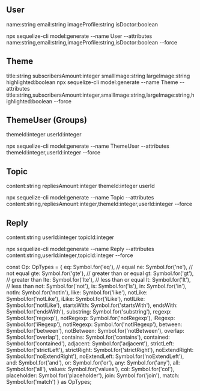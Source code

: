 ## User
name:string
email:string
imageProfile:string
isDoctor:boolean

npx sequelize-cli model:generate --name User --attributes name:string,email:string,imageProfile:string,isDoctor:boolean --force


## Theme
title:string
subscribersAmount:integer
smallImage:string
largeImage:string
highlighted:boolean
npx sequelize-cli model:generate --name Theme --attributes title:string,subscribersAmount:integer,smallImage:string,largeImage:string,highlighted:boolean --force

## ThemeUser (Groups)
themeId:integer
userId:integer

npx sequelize-cli model:generate --name ThemeUser --attributes themeId:integer,userId:integer --force

## Topic
content:string
repliesAmount:integer
themeId:integer
userId

npx sequelize-cli model:generate --name Topic --attributes content:string,repliesAmount:integer,themeId:integer,userId:integer --force


## Reply
content:string
userId:integer
topicId:integer

npx sequelize-cli model:generate --name Reply --attributes content:string,userId:integer,topicId:integer --force


const Op: OpTypes = {
  eq: Symbol.for('eq'),  // equal
  ne: Symbol.for('ne'),  // not equal
  gte: Symbol.for('gte'), // greater than or equal
  gt: Symbol.for('gt'), // greater than
  lte: Symbol.for('lte'), // less than or equal
  lt: Symbol.for('lt'), // less than
  not: Symbol.for('not'),
  is: Symbol.for('is'),
  in: Symbol.for('in'),
  notIn: Symbol.for('notIn'),
  like: Symbol.for('like'),
  notLike: Symbol.for('notLike'),
  iLike: Symbol.for('iLike'),
  notILike: Symbol.for('notILike'),
  startsWith: Symbol.for('startsWith'),
  endsWith: Symbol.for('endsWith'),
  substring: Symbol.for('substring'),
  regexp: Symbol.for('regexp'),
  notRegexp: Symbol.for('notRegexp'),
  iRegexp: Symbol.for('iRegexp'),
  notIRegexp: Symbol.for('notIRegexp'),
  between: Symbol.for('between'),
  notBetween: Symbol.for('notBetween'),
  overlap: Symbol.for('overlap'),
  contains: Symbol.for('contains'),
  contained: Symbol.for('contained'),
  adjacent: Symbol.for('adjacent'),
  strictLeft: Symbol.for('strictLeft'),
  strictRight: Symbol.for('strictRight'),
  noExtendRight: Symbol.for('noExtendRight'),
  noExtendLeft: Symbol.for('noExtendLeft'),
  and: Symbol.for('and'),
  or: Symbol.for('or'),
  any: Symbol.for('any'),
  all: Symbol.for('all'),
  values: Symbol.for('values'),
  col: Symbol.for('col'),
  placeholder: Symbol.for('placeholder'),
  join: Symbol.for('join'),
  match: Symbol.for('match')
} as OpTypes;
